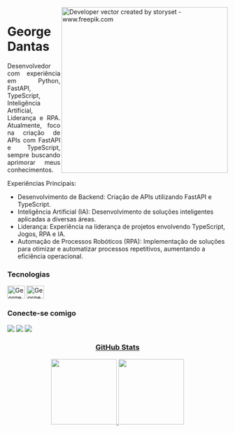 <img align="right" alt="Developer vector created by storyset - www.freepik.com" height="380" src="https://github.com/Georgedtx/Georgedtx/assets/56283769/c1e526bf-d5ff-4d0d-86de-f4b96329f236">
<h1>
    <span>George Dantas</span>
</h1>

<p align="justify">Desenvolvedor com experiência em Python, FastAPI, TypeScript, Inteligência Artificial, Liderança e RPA. Atualmente, foco na criação de APIs com FastAPI e TypeScript, sempre buscando aprimorar meus conhecimentos.

Experiências Principais:
- Desenvolvimento de Backend: Criação de APIs utilizando FastAPI e TypeScript.
- Inteligência Artificial (IA): Desenvolvimento de soluções inteligentes aplicadas a diversas áreas.
- Liderança: Experiência na liderança de projetos envolvendo TypeScript, Jogos, RPA e IA.
- Automação de Processos Robóticos (RPA): Implementação de soluções para otimizar e automatizar processos repetitivos, aumentando a eficiência operacional.</p>

<h3>
    <span>Tecnologias</span>
</h3>

<div>
<img align="center" alt="George-NODE" height="30" width="40" src="https://cdn.jsdelivr.net/gh/devicons/devicon@latest/icons/typescript/typescript-original.svg">
<img align="center" alt="George-TYPSCRIPT" height="30" width="40" src="https://cdn.jsdelivr.net/gh/devicons/devicon/icons/python/python-original.svg">
</div>

<h3 align="left">Conecte-se comigo</h3>
<div> 
  <a href="https://www.linkedin.com/in/georgedantasti/" target="_blank"><img src="https://img.shields.io/badge/-LinkedIn-%230077B5?style=for-the-badge&logo=linkedin&logoColor=white" target="_blank"></a> 
  <a href = "mailto:george.dantas2240@gmail.com"><img src="https://img.shields.io/badge/Gmail-D14836?style=for-the-badge&logo=gmail&logoColor=white" target="_blank"></a> 
  <a href="https://wa.me/5579996470808"><img src="https://img.shields.io/badge/WHATSAPP-%2325D366.svg?&style=for-the-badge&logo=whatsapp&logoColor=white" />
</div>
      
<h3 align="center">GitHub Stats</h3>

<!--![GitHub stats](https://github-readme-stats-git-masterrstaa-rickstaa.vercel.app/api?username=georgedtx&hide_title=true&show_icons=true&include_all_commits=false&count_private=true&line_height=25&hide=issues&bg_color=000&title_color=FF00F6&text_color=FFF&border_radius=3&border_color=36123c&icon_color=FF00F6&theme=dark)-->

<div align="center">
  <a href="https://github.com/Georgedtx">
  <img height="150em" src="https://github-readme-stats.vercel.app/api?username=Georgedtx&show_icons=true&theme=dark&include_all_commits=true&count_private=true"/>
  <img height="150em" src="https://github-readme-stats.vercel.app/api/top-langs/?username=Georgedtx&layout=compact&langs_count=7&theme=dark"/>
</div>
<div style="display: inline_block"><br>
  <!--
  <img align="center" alt="George-JavaScript" height="30" width="40" src="https://cdn.jsdelivr.net/gh/devicons/devicon/icons/vuejs/vuejs-original.svg">
  -->
  
  <!--<img align="center" alt="George-Java" height="30" width="40" src="https://cdn.jsdelivr.net/gh/devicons/devicon/icons/csharp/csharp-original.svg">
  <!--<img align="center" alt="George-Java" height="30" width="40" src="https://cdn.jsdelivr.net/gh/devicons/devicon/icons/java/java-plain.svg">-->
  <!--<img align="center" alt="George-JavaScript" height="30" width="40" src="https://cdn.jsdelivr.net/gh/devicons/devicon/icons/javascript/javascript-original.svg">-->
  <!--<img align="center" alt="George-HTML" height="30" width="40" src="https://cdn.jsdelivr.net/gh/devicons/devicon/icons/html5/html5-plain.svg">  
-->
  
   ##
